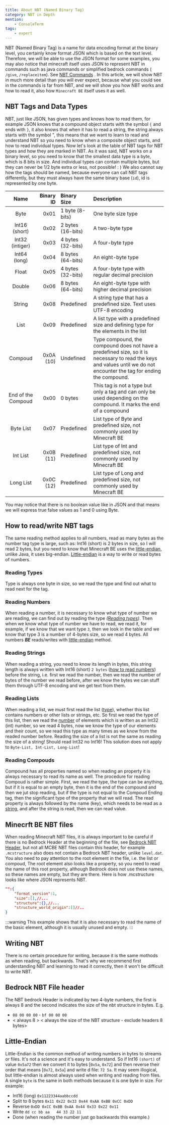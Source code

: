 ```yaml
---
title: About NBT (Named Binary Tag)
category: NBT in Depth
mention:
    - ConsoleTerm
tags:
    - expert
---
```


NBT (Named Binary Tag) is a name for data encoding format at the binary level, you certainly know format JSON which is based on the text level. Therefore, we will be able to use the JSON format for some examples, you may also notice that minecraft itself uses JSON to represent NBT in commands such as java commands or simplified bedrock commands ( `/give`, `/replaceitem`). See [NBT Commands](/commands/nbt-commands.md) . In this article, we will show NBT in much more detail than you will ever expect, because what you could see in the commands is far from NBT, and we will show you how NBT works and how to read it, also how `Minecraft BE` itself uses it as well.

## NBT Tags and Data Types
NBT, just like JSON, has given types and knows how to read them, for example JSON knows that a compound object starts with the symbol `{` and ends with `}`, it also knows that when it has to read a string, the string always starts with the symbol ", this means that we want to learn to read and understand NBT so you need to know when a composite object starts, and how to read individual types. 
Now let's look at the table of NBT tags for NBT types and how they are marked in NBT.
As it was said, NBT works on a binary level, so you need to know that the smallest data type is a byte, which is 8 bits in size. And individual types can contain multiple bytes, but they can never be 1/2 byte extra or less, not possible! : )
We also cannot say how the tags should be named, because everyone can call NBT tags differently, but they must always have the same binary base (`id`), id is represented by one byte.

|       Name           |   Binary ID   |    Binary  Size   |         Description       |
|:--------------------:|--------------:|:------------------|:--------------------------|
|      Byte            | 0x01          | 1 byte (8-bits)   | One byte size type        |
|Int16 (short)         | 0x02          | 2 bytes (16-bits) | A two-byte type           |
|Int32 (intiger)       | 0x03          | 4 bytes (32-bits) | A four-byte type          |
|Int64 (long)          | 0x04          | 8 bytes (64-bits) | An eight-byte type        |
|     Float            | 0x05          | 4 bytes (32-bits) | A four-byte type with regular decimal precision    |
|    Double            | 0x06          | 8 bytes (64-bits) |  An eight-byte type with higher decimal precision  |
|    String            | 0x08          | Predefined        | A string type that has a predefined size. Text uses UTF-8 encoding                 |
|    List              | 0x09          | Predefined        | A list type with a predefined size and defining type for the elements in the list  |
|  Compoud             | 0x0A (10)     | Undefined         | Type compound, the compound does not have a predefined size, so it is necessary to read the keys and values until we do not encounter the tag for ending the compound. |
|End of the Compoud    | 0x00          | 0 bytes           | This tag is not a type but only a tag and can only be used depending on the compound. It marks the end of a compound  |
|    Byte List         | 0x07          | Predefined        | List type of Byte and predefined size, not commonly used by Minecraft BE  |
|    Int List          | 0x0B (11)     | Predefined        | List type of Int and predefined size, not commonly used by Minecraft BE   |
|    Long List         | 0x0C (12)     | Predefined        | List type of Long and predefined size, not commonly used by Minecraft BE  |

You may notice that there is no boolean value like in JSON and that means we will express true false values as 1 and 0 using Byte.

## How to read/write NBT tags   
The same reading method applies to all numbers, read as many bytes as the number tag type is large, such as: Int16 (short) is 2 bytes in size, so I will read 2 bytes, but you need to know that Minecraft BE uses the [little-endian](#little-endian), unlike Java, it uses big-endian.  [Little-endian](#little-endian) is a way to write or read bytes of numbers.

### Reading Types
Type is always one byte in size, so we read the type and find out what to read next for the tag.

### Reading Numbers
When reading a number, it is necessary to know what type of number we are reading, we can find out by reading the type *([Reading types](#reading-types))*. Then when we know what type of number we have to read, we read it, for example, if we know that we want type `3`, then we look in the table and we know that type 3 is a number of 4-bytes size, so we read 4 bytes. All numbers ***BE*** reads/writes with [little-endian](#little-endian) method.

### Reading Strings
When reading a string, you need to know its length in bytes, this string length is always written with Int16 (short) `2 bytes` ([how to read numbers](#reading-numbers)) before the string, i.e. first we read the number, then we read the number of bytes of the number we read before, after we know the bytes we can stuff them through UTF-8 encoding and we get text from them.

### Reading Lists
When reading a list, we must first read the list ([type](#reading-types)), whether this list contains numbers or other lists or strings, etc. So first we read the type of this list, then we read the [number](#reading-numbers) of elements which is written as an Int32 (int) number, so we read 4 bytes, now we know the type of our elements and their count, so we read this type as many times as we know from the readed number before. Reading the size of a list is not the same as reading the size of a string! Should read Int32 no Int16! This solution does not apply to `Byte-List, Int-List, Long-List`!

### Reading Compouds
Compound has all properties named so when reading an property it is always necessary to read its name as well. The procedure for reading Compoud is rather simple. First, we read the type, the type can be anything, but if it is equal to an empty byte, then it is the end of the compound and then we jut stop reading, but if the type is not equal to the Compoud Ending tag, then the significant type of the property that we will read. The read property is always followed by the name (key), which needs to be read as a [string](#reading-strings), and after the string is read, then we can read value.

## Minecrft BE NBT files
When reading Minecraft NBT files, it is always important to be careful if there is no Bedrock Header at the beginning of the file, see [Bedrock NBT Header](#bedrock-nbt-file-header), but not all MCBE NBT files contain this header, for example `.mcstructure` also does not contain a Bedrock NBT header, unlike `level.dat`.
You also need to pay attention to the root element in the file, i.e. the list or compoud,
The root element also looks like a property, so you need to read the name of this root property, although Bedrock does not use these names, so these names are empty, but they are there.
Here is how .mcstructure looks like where JSON represents NBT.
```json
"":{
    "format_version":1,
    "size":[],//...
    "structure":{},//...
    "structure_world_origin":[]//..
}
```
:::warning
This example shows that it is also necessary to read the name of the basic element, although it is usually unused and empty.
:::

## Writing NBT
There is no certain procedure for writing, because it is the same mothods as when reading, but backwards. That's why we recommend first understanding NBT and learning to read it correctly, then it won't be difficult to write NBT.

## Bedrock NBT File header
The NBT bedrock Header is indicated by two 4-byte numbers, the first is always 8 and the second indicates the size of the nbt structure in bytes. E.g.
 - `08 00 00 00` - `bf 00 00 00`
 - < always 8 > < always the size of the NBT structure - exclude headers 8 bytes>

## Little-Endian
Little-Endian is the common method of writing numbers in bytes to streams or files.
It's not a science and it's easy to understand. So if Int16 `(short)` of value `0x5a72` then we convert it to bytes [`0x5a`, `0x72`] and then reverse their order that means [`0x72`, `0x5a`] and write d file: `72 5a`. It may seem illogical, but little-endian is almost always used when writing and reading from files. A single `byte` is the same in both methods because it is one byte in size. For example: 
- Int16 (long) `0x11223344aabbccdd`
- Split to 8 bytes `0x11 0x22 0x33 0x44 0xAA 0xBB 0xCC 0xDD`
- Reverse `0xDD 0xCC 0xBB 0xAA 0x44 0x33 0x22 0x11`
- Write `dd cc bb aa   44 33 22 11`
- Done (when reading the number just go backwards this example.)